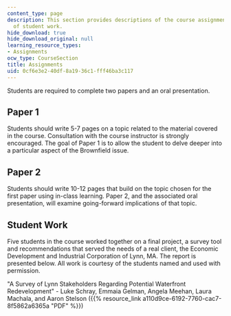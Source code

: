 ```yaml
---
content_type: page
description: This section provides descriptions of the course assignments and an example
  of student work.
hide_download: true
hide_download_original: null
learning_resource_types:
- Assignments
ocw_type: CourseSection
title: Assignments
uid: 0cf6e3e2-40df-8a19-36c1-fff46ba3c117
---
```


Students are required to complete two papers and an oral presentation.

Paper 1
-------

Students should write 5-7 pages on a topic related to the material covered in the course. Consultation with the course instructor is strongly encouraged. The goal of Paper 1 is to allow the student to delve deeper into a particular aspect of the Brownfield issue.

Paper 2
-------

Students should write 10-12 pages that build on the topic chosen for the first paper using in-class learning. Paper 2, and the associated oral presentation, will examine going-forward implications of that topic.

Student Work
------------

Five students in the course worked together on a final project, a survey tool and recommendations that served the needs of a real client, the Economic Development and Industrial Corporation of Lynn, MA. The report is presented below. All work is courtesy of the students named and used with permission.

"A Survey of Lynn Stakeholders Regarding Potential Waterfront Redevelopment" - Luke Schray, Emmaia Gelman, Angela Meehan, Laura Machala, and Aaron Stelson ({{% resource_link a110d9ce-6192-7760-cac7-8f5862a6365a "PDF" %}})